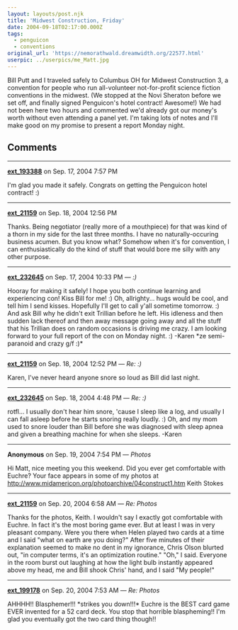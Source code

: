 ```yaml
---
layout: layouts/post.njk
title: 'Midwest Construction, Friday'
date: 2004-09-18T02:17:00.000Z
tags:
  - penguicon
  - conventions
original_url: 'https://nemorathwald.dreamwidth.org/22577.html'
userpic: ../userpics/me_Matt.jpg
---
```

Bill Putt and I traveled safely to Columbus OH for Midwest Construction 3, a convention for people who run all-volunteer not-for-profit science fiction conventions in the midwest. (We stopped at the Novi Sheraton before we set off, and finally signed Penguicon's hotel contract! Awesome!) We had not been here two hours and commented we'd already got our money's worth without even attending a panel yet. I'm taking lots of notes and I'll make good on my promise to present a report Monday night.

## Comments

---

**[ext_193388](https://www.dreamwidth.org/users/ext_193388)** on Sep. 17, 2004 7:57 PM

I'm glad you made it safely. Congrats on getting the Penguicon hotel contract! :)

---

**[ext_21159](https://www.dreamwidth.org/users/ext_21159)** on Sep. 18, 2004 12:56 PM

Thanks. Being negotiator (really more of a mouthpiece) for that was kind of a thorn in my side for the last three months. I have no naturally-occuring business acumen. But you know what? Somehow when it's for convention, I can enthusiastically do the kind of stuff that would bore me silly with any other purpose.

---

**[ext_232645](https://www.dreamwidth.org/users/ext_232645)** on Sep. 17, 2004 10:33 PM — *:)*

Hooray for making it safely! I hope you both continue learning and experiencing con! Kiss Bill for me! :) Oh, allrighty... hugs would be cool, and tell him I send kisses. Hopefully I'll get to call y'all sometime tomorrow. :) And ask Bill why he didn't exit Trillian before he left. His idleness and then sudden lack thereof and then away message going away and all the stuff that his Trillian does on random occasions is driving me crazy. I am looking forward to your full report of the con on Monday night. :) -Karen \*ze semi-paranoid and crazy g/f :)\*

---

**[ext_21159](https://www.dreamwidth.org/users/ext_21159)** on Sep. 18, 2004 12:52 PM — *Re: :)*

Karen, I've never heard anyone snore so loud as Bill did last night.

---

**[ext_232645](https://www.dreamwidth.org/users/ext_232645)** on Sep. 18, 2004 4:48 PM — *Re: :)*

rotfl... I usually don't hear him snore, 'cause I sleep like a log, and usually I can fall asleep before he starts snoring really loudly. :) Oh, and my mom used to snore louder than Bill before she was diagnosed with sleep apnea and given a breathing machine for when she sleeps. -Karen

---

**Anonymous** on Sep. 19, 2004 7:54 PM — *Photos*

Hi Matt, nice meeting you this weekend. Did you ever get comfortable with Euchre? Your face appears in some of my photos at http://www.midamericon.org/photoarchive/04construct1.htm Keith Stokes

---

**[ext_21159](https://www.dreamwidth.org/users/ext_21159)** on Sep. 20, 2004 6:58 AM — *Re: Photos*

Thanks for the photos, Keith. I wouldn't say I exactly got comfortable with Euchre. In fact it's the most boring game ever. But at least I was in very pleasant company. Were you there when Helen played two cards at a time and I said "what on earth are you doing?" After five minutes of their explanation seemed to make no dent in my ignorance, Chris Olson blurted out, "in computer terms, it's an optimization routine." "Oh," I said. Everyone in the room burst out laughing at how the light bulb instantly appeared above my head, me and Bill shook Chris' hand, and I said "My people!"

---

**[ext_199178](https://www.dreamwidth.org/users/ext_199178)** on Sep. 20, 2004 7:53 AM — *Re: Photos*

AHHHH!! Blasphemer!!! \*strikes you down!!!\* Euchre is the BEST card game EVER invented for a 52 card deck. You stop that horrible blaspheming!! I'm glad you eventually got the two card thing though!!
